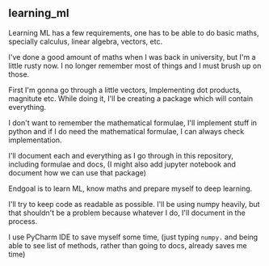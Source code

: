 ## learning_ml

Learning ML has a few requirements, one has to be able to do basic maths, specially calculus, linear algebra, vectors, etc.

I've done a good amount of maths when I was back in university, but I'm a little rusty now. I no longer remember most of things and I must brush up on those.

First I'm gonna go through a little vectors, Implementing dot products, magnitute etc. While doing it, I'll be creating a package which will contain everything.

I don't want to remember the mathematical formulae, I'll implement stuff in python and if I do need the mathematical formulae, I can always check implementation.

I'll document each and everything as I go through in this repository, including formulae and docs, (I might also add jupyter notebook and document how we can use that package)

Endgoal is to learn ML, know maths and prepare myself to deep learning.

I'll try to keep code as readable as possible. I'll be using numpy heavily, but that shouldn't be a problem because whatever I do, I'll document in the process.

I use PyCharm IDE to save myself some time, (just typing `numpy.` and being able to see list of methods, rather than going to docs, already saves me time)

